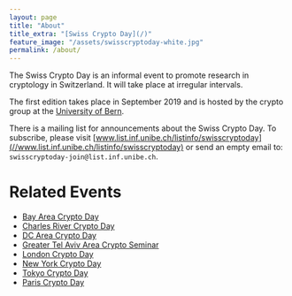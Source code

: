 ```yaml
---
layout: page
title: "About"
title_extra: "[Swiss Crypto Day](/)"
feature_image: "/assets/swisscryptoday-white.jpg"
permalink: /about/
---
```


The Swiss Crypto Day is an informal event to promote research in cryptology
in Switzerland.  It will take place at irregular intervals.

The first edition takes place in September 2019 and is hosted by the
crypto group at the [University of Bern](//crypto.unibe.ch).

There is a mailing list for announcements about the Swiss Crypto Day.
To subscribe, please visit [www.list.inf.unibe.ch/listinfo/swisscryptoday](//www.list.inf.unibe.ch/listinfo/swisscryptoday) or send an empty email to: `swisscryptoday-join@list.inf.unibe.ch`.

# Related Events
- [Bay Area Crypto Day](https://bacrypto.github.io/)
- [Charles River Crypto Day](https://bostoncryptoday.wordpress.com/)
- [DC Area Crypto Day](https://dcareacryptoday.wordpress.com/)
- [Greater Tel Aviv Area Crypto Seminar](http://www.cs.tau.ac.il/cseminar/)
- [London Crypto Day](https://londoncryptoday.wordpress.com/)
- [New York Crypto Day](https://nycryptoday.wordpress.com/)
- [Tokyo Crypto Day](https://tokyocryptoday.github.io/)
- [Paris Crypto Day](https://pariscryptoday.github.io/)

